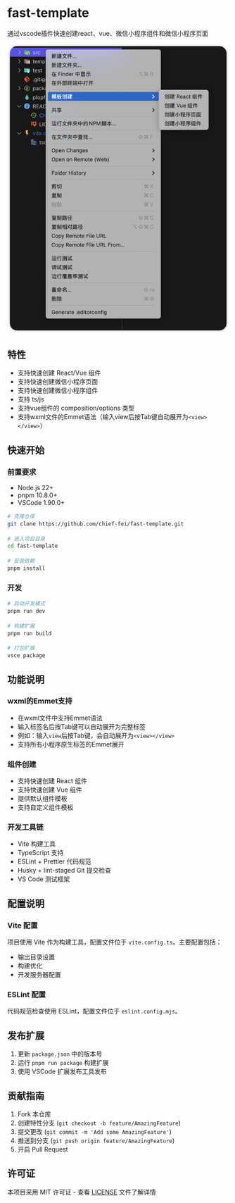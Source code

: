 # fast-template

通过vscode插件快速创建react、vue、微信小程序组件和微信小程序页面

![alt text](public/image.png)

## 特性

- 支持快速创建 React/Vue 组件
- 支持快速创建微信小程序页面
- 支持快速创建微信小程序组件
- 支持 ts/js
- 支持vue组件的 composition/options 类型
- 支持wxml文件的Emmet语法（输入view后按Tab键自动展开为`<view></view>`）

## 快速开始

### 前置要求

- Node.js 22+
- pnpm 10.8.0+
- VSCode 1.90.0+

```bash
# 克隆仓库
git clone https://github.com/chief-fei/fast-template.git

# 进入项目目录
cd fast-template

# 安装依赖
pnpm install
```

### 开发

```bash
# 启动开发模式
pnpm run dev

# 构建扩展
pnpm run build

# 打包扩展
vsce package
```

## 功能说明

### wxml的Emmet支持

- 在wxml文件中支持Emmet语法
- 输入标签名后按Tab键可以自动展开为完整标签
- 例如：输入`view`后按Tab键，会自动展开为`<view></view>`
- 支持所有小程序原生标签的Emmet展开

### 组件创建

- 支持快速创建 React 组件
- 支持快速创建 Vue 组件
- 提供默认组件模板
- 支持自定义组件模板

### 开发工具链

- Vite 构建工具
- TypeScript 支持
- ESLint + Prettier 代码规范
- Husky + lint-staged Git 提交检查
- VS Code 测试框架

## 配置说明

### Vite 配置

项目使用 Vite 作为构建工具，配置文件位于 `vite.config.ts`。主要配置包括：

- 输出目录设置
- 构建优化
- 开发服务器配置

### ESLint 配置

代码规范检查使用 ESLint，配置文件位于 `eslint.config.mjs`。

## 发布扩展

1. 更新 `package.json` 中的版本号
2. 运行 `pnpm run package` 构建扩展
3. 使用 VSCode 扩展发布工具发布

## 贡献指南

1. Fork 本仓库
2. 创建特性分支 (`git checkout -b feature/AmazingFeature`)
3. 提交更改 (`git commit -m 'Add some AmazingFeature'`)
4. 推送到分支 (`git push origin feature/AmazingFeature`)
5. 开启 Pull Request

## 许可证

本项目采用 MIT 许可证 - 查看 [LICENSE](LICENSE) 文件了解详情
